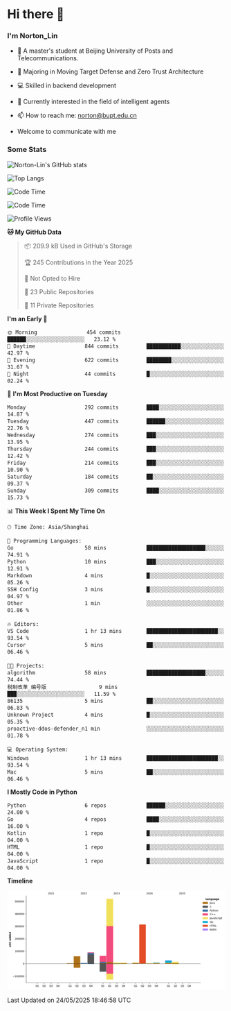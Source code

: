 
# Hi there 👋

### I'm Norton_Lin
- 🏫 A master's student at Beijing University of Posts and Telecommunications.
- 🌱 Majoring in Moving Target Defense and Zero Trust Architecture
- 💻 Skilled in backend development
- 🤖 Currently interested in the field of intelligent agents
- 📫 How to reach me: [norton@bupt.edu.cn](mailto:norton@bupt.edu.cn)

- Welcome to communicate with me

### Some Stats
![Norton-Lin's GitHub stats](https://github-readme-stats.vercel.app/api?username=Norton-Lin&count_private=true&show_icons=true&theme=radical)

![Top Langs](https://github-readme-stats.vercel.app/api/top-langs/?username=Norton-Lin&langs_count=10&layout=compact)

![Code Time](https://github-readme-stats.vercel.app/api/wakatime?username=Norton_Lin)

<!--START_SECTION:waka-->
![Code Time](http://img.shields.io/badge/Code%20Time-975%20hrs%2050%20mins-blue)

![Profile Views](http://img.shields.io/badge/Profile%20Views-0-blue)

**🐱 My GitHub Data** 

> 📦 209.9 kB Used in GitHub's Storage 
 > 
> 🏆 245 Contributions in the Year 2025
 > 
> 🚫 Not Opted to Hire
 > 
> 📜 23 Public Repositories 
 > 
> 🔑 11 Private Repositories 
 > 
**I'm an Early 🐤** 

```text
🌞 Morning                454 commits         ██████░░░░░░░░░░░░░░░░░░░   23.12 % 
🌆 Daytime                844 commits         ███████████░░░░░░░░░░░░░░   42.97 % 
🌃 Evening                622 commits         ████████░░░░░░░░░░░░░░░░░   31.67 % 
🌙 Night                  44 commits          █░░░░░░░░░░░░░░░░░░░░░░░░   02.24 % 
```
📅 **I'm Most Productive on Tuesday** 

```text
Monday                   292 commits         ████░░░░░░░░░░░░░░░░░░░░░   14.87 % 
Tuesday                  447 commits         ██████░░░░░░░░░░░░░░░░░░░   22.76 % 
Wednesday                274 commits         ███░░░░░░░░░░░░░░░░░░░░░░   13.95 % 
Thursday                 244 commits         ███░░░░░░░░░░░░░░░░░░░░░░   12.42 % 
Friday                   214 commits         ███░░░░░░░░░░░░░░░░░░░░░░   10.90 % 
Saturday                 184 commits         ██░░░░░░░░░░░░░░░░░░░░░░░   09.37 % 
Sunday                   309 commits         ████░░░░░░░░░░░░░░░░░░░░░   15.73 % 
```


📊 **This Week I Spent My Time On** 

```text
🕑︎ Time Zone: Asia/Shanghai

💬 Programming Languages: 
Go                       58 mins             ███████████████████░░░░░░   74.91 % 
Python                   10 mins             ███░░░░░░░░░░░░░░░░░░░░░░   12.91 % 
Markdown                 4 mins              █░░░░░░░░░░░░░░░░░░░░░░░░   05.26 % 
SSH Config               3 mins              █░░░░░░░░░░░░░░░░░░░░░░░░   04.97 % 
Other                    1 min               ░░░░░░░░░░░░░░░░░░░░░░░░░   01.86 % 

🔥 Editors: 
VS Code                  1 hr 13 mins        ███████████████████████░░   93.54 % 
Cursor                   5 mins              ██░░░░░░░░░░░░░░░░░░░░░░░   06.46 % 

🐱‍💻 Projects: 
algorithm                58 mins             ███████████████████░░░░░░   74.44 % 
税制改革_编号版                 9 mins              ███░░░░░░░░░░░░░░░░░░░░░░   11.59 % 
86135                    5 mins              ██░░░░░░░░░░░░░░░░░░░░░░░   06.83 % 
Unknown Project          4 mins              █░░░░░░░░░░░░░░░░░░░░░░░░   05.35 % 
proactive-ddos-defender_n1 min               ░░░░░░░░░░░░░░░░░░░░░░░░░   01.78 % 

💻 Operating System: 
Windows                  1 hr 13 mins        ███████████████████████░░   93.54 % 
Mac                      5 mins              ██░░░░░░░░░░░░░░░░░░░░░░░   06.46 % 
```

**I Mostly Code in Python** 

```text
Python                   6 repos             ██████░░░░░░░░░░░░░░░░░░░   24.00 % 
Go                       4 repos             ████░░░░░░░░░░░░░░░░░░░░░   16.00 % 
Kotlin                   1 repo              █░░░░░░░░░░░░░░░░░░░░░░░░   04.00 % 
HTML                     1 repo              █░░░░░░░░░░░░░░░░░░░░░░░░   04.00 % 
JavaScript               1 repo              █░░░░░░░░░░░░░░░░░░░░░░░░   04.00 % 
```



**Timeline**

![Lines of Code chart](https://raw.githubusercontent.com/Norton-Lin/Norton-Lin/main/assets/bar_graph.png)


 Last Updated on 24/05/2025 18:46:58 UTC
<!--END_SECTION:waka-->
